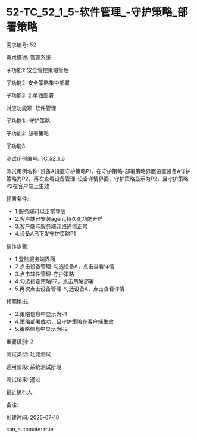 # 52-TC_52_1_5-软件管理_-守护策略_部署策略

需求编号: 52

需求描述: 管理系统

子功能1: 安全管控策略管理

子功能2: 安全策略集中部署

子功能3: 2.单独部署


对应功能项: 软件管理

子功能1: -守护策略

子功能2: 部署策略

子功能3: 


测试用例编号: TC_52_1_5

测试用例名称: 设备A设置守护策略P1，在守护策略-部署策略界面设置设备A守护策略为P2，再次查看设备管理-设备详情界面，守护策略显示为P2，且守护策略P2在客户端上生效

预置条件:
- 1.服务端可以正常登陆
- 2.客户端已安装agent,持久化功能开启
- 3.客户端与服务端网络通信正常
- 4.设备A已下发守护策略P1

操作步骤:
- 1.登陆服务端界面
- 2.点击设备管理-勾选设备A，点击查看详情
- 3.点击软件管理-守护策略
- 4.勾选指定策略P2，点击策略部署
- 5.再次点击设备管理-勾选设备A，点击查看详情

预期输出:
- 2.策略信息中显示为P1
- 4.策略部署成功，且守护策略在客户端生效
- 5.策略信息中显示为P2

重要级别: 2

测试类型: 功能测试

适用阶段: 系统测试阶段

测试结果: 通过

最近执行人: 

备注: 

创建时间: 2025-07-10

can_automate: true

